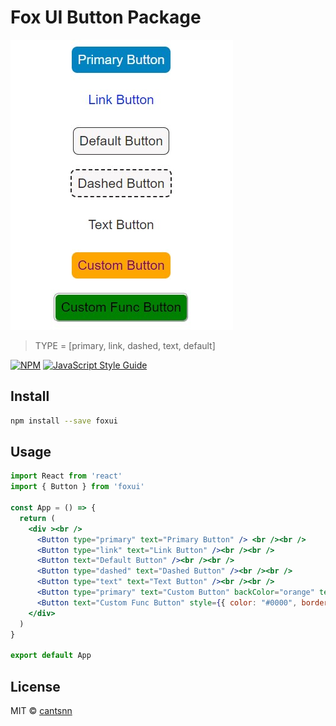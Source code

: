 # Fox UI Button Package

![Buttons](./images/img_buttons.jpg)

> TYPE = [primary, link, dashed, text, default]

[![NPM](https://img.shields.io/npm/v/foxui.svg)](https://www.npmjs.com/package/foxui) [![JavaScript Style Guide](https://img.shields.io/badge/code_style-standard-brightgreen.svg)](https://standardjs.com)

## Install

```bash
npm install --save foxui
```

## Usage

```jsx
import React from 'react'
import { Button } from 'foxui'
 
const App = () => {
  return (
    <div ><br />
      <Button type="primary" text="Primary Button" /> <br /><br />
      <Button type="link" text="Link Button" /><br /><br />
      <Button text="Default Button" /><br /><br />
      <Button type="dashed" text="Dashed Button" /><br /><br />
      <Button type="text" text="Text Button" /><br /><br />
      <Button type="primary" text="Custom Button" backColor="orange" textColor="purple" /><br /><br />
      <Button text="Custom Func Button" style={{ color: "#0000", border: "3px groove", backgroundColor: "green" }} onClick={() => alert("Clicked")} /><br /><br />
    </div>
  )
}

export default App
```

## License

MIT © [cantsnn](https://github.com/cantsnn)
